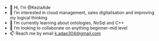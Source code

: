 - 👋 Hi, I’m @KeziaAde
- 👀 I’m interested in cloud management, sales digitalisation and improving my logical thinking
- 🌱 I’m currently learning about ontologies, NoSql and C++
- 💞️ I’m looking to collaborate on anything beginner-mid level
- 📫 Reach me by email k.adae304@gmail.com

<!---
KeziaAde/KeziaAde is a ✨ special ✨ repository because its `README.md` (this file) appears on your GitHub profile.
You can click the Preview link to take a look at your changes.
--->
